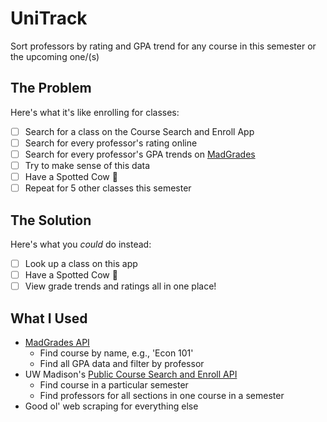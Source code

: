 # UniTrack

Sort professors by rating and GPA trend for any course in this semester or the upcoming one/(s)

## The Problem

Here's what it's like enrolling for classes:
- [ ] Search for a class on the Course Search and Enroll App
- [ ] Search for every professor's rating online
- [ ] Search for every professor's GPA trends on [MadGrades](https://github.com/madgrades/madgrades.com)
- [ ] Try to make sense of this data
- [ ] Have a Spotted Cow 🍻
- [ ] Repeat for 5 other classes this semester

## The Solution

Here's what you _could_ do instead:
- [ ] Look up a class on this app
- [ ] Have a Spotted Cow 🍻
- [ ] View grade trends and ratings all in one place!

## What I Used
- [MadGrades API](https://github.com/madgrades/api.madgrades.com)
    - Find course by name, e.g., 'Econ 101'
    - Find all GPA data and filter by professor
- UW Madison's [Public Course Search and Enroll API](https://public.enroll.wisc.edu/api/search/v1)
    - Find course in a particular semester
    - Find professors for all sections in one course in a semester
- Good ol' web scraping for everything else